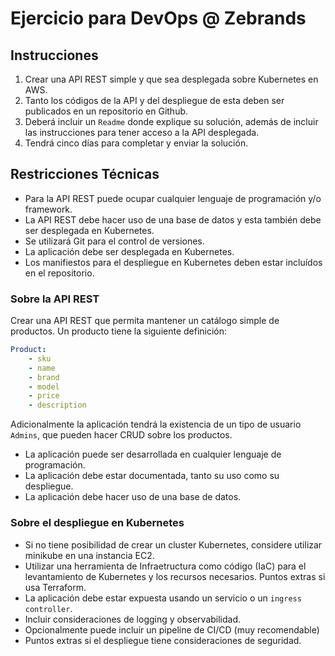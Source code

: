 # Ejercicio para DevOps @ Zebrands

## Instrucciones

 1. Crear una API REST simple y que sea desplegada sobre Kubernetes en AWS.
 2. Tanto los códigos de la API y del despliegue de esta deben ser publicados en un repositorio en Github.
 3. Deberá incluir un `Readme` donde explique su solución, además de incluir las instrucciones para tener acceso a la API desplegada.
 3. Tendrá cinco días para completar y enviar la solución.


## Restricciones Técnicas

 - Para la API REST puede ocupar cualquier lenguaje de programación y/o framework.
 - La API REST debe hacer uso de una base de datos y esta también debe ser desplegada en Kubernetes.
 - Se utilizará Git para el control de versiones.
 - La aplicación debe ser desplegada en Kubernetes.
 - Los manifiestos para el despliegue en Kubernetes deben estar incluídos en el repositorio.


### Sobre la API REST

Crear una API REST que permita mantener un catálogo simple de productos. Un producto tiene la siguiente definición:
```yaml
Product:
    - sku
    - name
    - brand
    - model
    - price
    - description
```
Adicionalmente la aplicación tendrá la existencia de un tipo de usuario `Admins`, que pueden hacer CRUD sobre los productos.

- La aplicación puede ser desarrollada en cualquier lenguaje de programación.
- La aplicación debe estar documentada, tanto su uso como su despliegue.
- La aplicación debe hacer uso de una base de datos.


### Sobre el despliegue en Kubernetes

 - Si no tiene posibilidad de crear un cluster Kubernetes, considere utilizar minikube en una instancia EC2.
 - Utilizar una herramienta de Infraetructura como código (IaC) para el levantamiento de Kubernetes y los recursos necesarios. Puntos extras si usa Terraform.
 - La aplicación debe estar expuesta usando un servicio o un `ingress controller`.
 - Incluir consideraciones de logging y observabilidad.
 - Opcionalmente puede incluir un pipeline de CI/CD (muy recomendable)
 - Puntos extras si el despliegue tiene consideraciones de seguridad.
